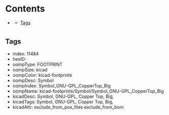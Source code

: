 



Contents
========

* [](#)
	* [Tags](#tags)

# 

## Tags

- index: 11484
- hexID: 
- oompType: FOOTPRINT
- oompSize: kicad
- oompColor: kicad-footprints
- oompDesc: Symbol
- oompIndex: Symbol_GNU-GPL_CopperTop_Big
- oompName: kicad-footprints/Symbol/Symbol_GNU-GPL_CopperTop_Big
- kicadDesc: Symbol, GNU-GPL, Copper Top, Big,
- kicadTags: Symbol, GNU-GPL, Copper Top, Big,
- kicadAttr: exclude_from_pos_files exclude_from_bom
